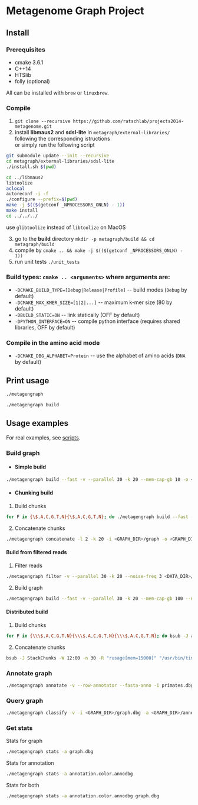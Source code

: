 # Metagenome Graph Project

## Install

### Prerequisites
- cmake 3.6.1
- C++14
- HTSlib
- folly (optional)

All can be installed with `brew` or `linuxbrew`.

### Compile
1. `git clone --recursive https://github.com/ratschlab/projects2014-metagenome.git`
2. install **libmaus2** and **sdsl-lite** in `metagraph/external-libraries/` following the corresponding istructions  
or simply run the following script
```bash
git submodule update --init --recursive
cd metagraph/external-libraries/sdsl-lite
./install.sh $(pwd)

cd ../libmaus2
libtoolize
aclocal
autoreconf -i -f
./configure --prefix=$(pwd)
make -j $(($(getconf _NPROCESSORS_ONLN) - 1))
make install
cd ../../../
```
use `glibtoolize` instead of `libtoolize` on MacOS

3. go to the **build** directory `mkdir -p metagraph/build && cd metagraph/build`
4. compile by `cmake .. && make -j $(($(getconf _NPROCESSORS_ONLN) - 1))`
5. run unit tests `./unit_tests`

### Build types: `cmake .. <arguments>` where arguments are:
- `-DCMAKE_BUILD_TYPE=[Debug|Release|Profile]` -- build modes (`Debug` by default)
- `-DCMAKE_MAX_KMER_SIZE=[1|2|...]` -- maximum k-mer size (80 by default)
- `-DBUILD_STATIC=ON` -- link statically (OFF by default)
- `-DPYTHON_INTERFACE=ON` -- compile python interface (requires shared libraries, OFF by default)

### Compile in the amino acid mode
- `-DCMAKE_DBG_ALPHABET=Protein` -- use the alphabet of amino acids (`DNA` by default)


## Print usage
```bash
./metagengraph
```
```bash
./metagengraph build
```

## Usage examples

For real examples, see [scripts](./scripts).

### Build graph

* #### Simple build
```bash
./metagengraph build --fast -v --parallel 30 -k 20 --mem-cap-gb 10 -o <GRAPH_DIR>/graph <DATA_DIR>/*.fasta.gz 2>&1 | tee <LOG_DIR>/log.txt
```

* #### Chunking build
1) Build chunks
```bash
for F in {\$,A,C,G,T,N}{\$,A,C,G,T,N}; do ./metagengraph build --fast -v --parallel 30 -k 20 --mem-cap-gb 100 -o <GRAPH_DIR>/graph --suffix $F <DATA_DIR>/*.fasta.gz 2>&1 | tee <LOG_DIR>/log_$F.txt; done
```
2) Concatenate chunks
```bash
./metagengraph concatenate -l 2 -k 20 -i <GRAPH_DIR>/graph -o <GRAPH_DIR>/graph
```

#### Build from filtered reads
1) Filter reads
```bash
./metagengraph filter -v --parallel 30 -k 20 --noise-freq 3 <DATA_DIR>/*.fasta.gz 2>&1 | tee <LOG_DIR>/log_filter.txt
```
2) Build graph
```bash
./metagengraph build --fast -v --parallel 30 -k 20 --mem-cap-gb 100 --noise-freq 3 -o <GRAPH_DIR>/graph <DATA_DIR>/*.fasta.gz 2>&1 | tee <LOG_DIR>/log_build.txt
```

#### Distributed build
1) Build chunks
```bash
for F in {\\\$,A,C,G,T,N}{\\\$,A,C,G,T,N}{\\\$,A,C,G,T,N}; do bsub -J assemble$F -W 8:00 -n 30 -R "rusage[mem=15000]" "ls -1a <DATA_DIR>/*.fasta.gz | /usr/bin/time -v ./metagengraph build --fast -v --parallel 30 -k 24 --mem-cap-gb 350 --suffix $F -o <GRAPH_DIR>/graph 2>&1 | tee <LOG_DIR>/log_$F"; done
```
2) Concatenate chunks
```bash
bsub -J StackChunks -W 12:00 -n 30 -R "rusage[mem=15000]" "/usr/bin/time -v ~/metagengraph concatenate -v -l 3 -k 24 -i <GRAPH_DIR>/graph -o <GRAPH_DIR>/graph 2>&1 | tee <LOG_DIR>/log_stack.txt"
```

### Annotate graph
```bash
./metagengraph annotate -v --row-annotator --fasta-anno -i primates.dbg ~/fasta_zurich/refs_chimpanzee_primates.fa
```

### Query graph
```bash
./metagengraph classify -v -i <GRAPH_DIR>/graph.dbg -a <GRAPH_DIR>/annotation.color.annodbg --discovery-fraction 0.8 --labels-delimiter ", " query_seq.fa
```

### Get stats
Stats for graph
```bash
./metagengraph stats -a graph.dbg
```
Stats for annotation
```bash
./metagengraph stats -a annotation.color.annodbg
```
Stats for both
```bash
./metagengraph stats -a annotation.color.annodbg graph.dbg
```
